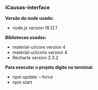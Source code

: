 ### iCausas-interface

__Versão do node usado:__
- node.js version 18.12.1

__Bibliotecas usadas:__
- material-ui/core version 4
- material-ui/icons version 4
- Recharts version 2.3.2


__Para executar o projeto digite no terminal:__
- npm update --force
- npm start

